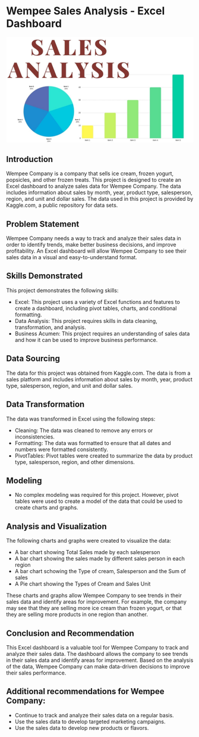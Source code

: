 # Wempee Sales Analysis - Excel Dashboard
![](Sales.jpg)


## Introduction

Wempee Company is a company that sells ice cream, frozen yogurt, popsicles, and other frozen treats. This project is designed to create an Excel dashboard to analyze sales data for Wempee Company. The data includes information about sales by month, year, product type, salesperson, region, and unit and dollar sales. The data used in this project is provided by Kaggle.com, a public repository for data sets.

## Problem Statement

Wempee Company needs a way to track and analyze their sales data in order to identify trends, make better business decisions, and improve profitability. An Excel dashboard will allow Wempee Company to see their sales data in a visual and easy-to-understand format.

## Skills Demonstrated

This project demonstrates the following skills:

* Excel: This project uses a variety of Excel functions and features to create a dashboard, including pivot tables, charts, and conditional formatting.
* Data Analysis: This project requires skills in data cleaning, transformation, and analysis.
* Business Acumen: This project requires an understanding of sales data and how it can be used to improve business performance.

## Data Sourcing

The data for this project was obtained from Kaggle.com. The data is from a sales platform and includes information about sales by month, year, product type, salesperson, region, and unit and dollar sales.

## Data Transformation

The data was transformed in Excel using the following steps:

* Cleaning: The data was cleaned to remove any errors or inconsistencies.
* Formatting: The data was formatted to ensure that all dates and numbers were formatted consistently.
* PivotTables: Pivot tables were created to summarize the data by product type, salesperson, region, and other dimensions.
  
## Modeling

* No complex modeling was required for this project. However, pivot tables were used to create a model of the data that could be used to create charts and graphs.

## Analysis and Visualization

The following charts and graphs were created to visualize the data:

* A bar chart showing Total Sales made by each  salesperson							
* A bar chart showing the sales made by different sales person in each region								
* A bar chart schowing the Type of cream, Salesperson and the Sum of sales									
* A Pie chart showing the Types of Cream and Sales Unit	

These charts and graphs allow Wempee Company to see trends in their sales data and identify areas for improvement. For example, the company may see that they are selling more ice cream than frozen yogurt, or that they are selling more products in one region than another.

## Conclusion and Recommendation

This Excel dashboard is a valuable tool for Wempee Company to track and analyze their sales data. The dashboard allows the company to see trends in their sales data and identify areas for improvement. Based on the analysis of the data, Wempee Company can make data-driven decisions to improve their sales performance.



## Additional recommendations for Wempee Company:

* Continue to track and analyze their sales data on a regular basis.
* Use the sales data to develop targeted marketing campaigns.
* Use the sales data to develop new products or flavors.



						
